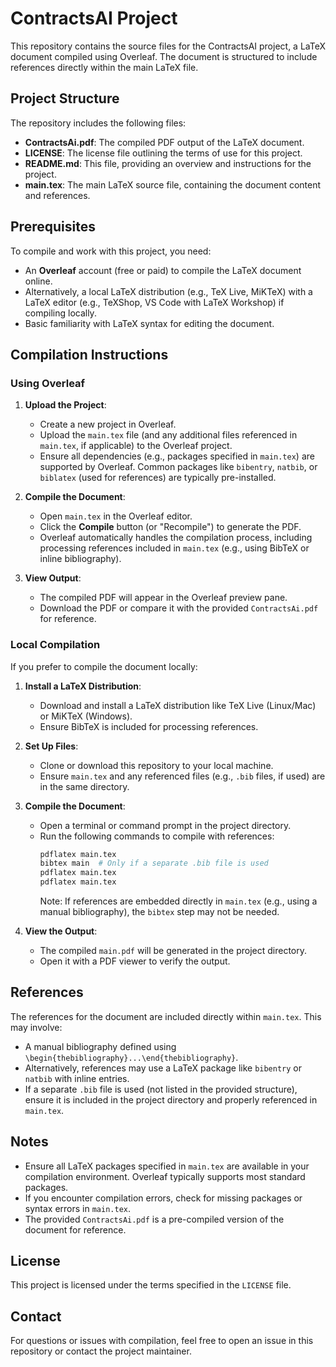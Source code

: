 # ContractsAI Project

This repository contains the source files for the ContractsAI project, a LaTeX document compiled using Overleaf. The document is structured to include references directly within the main LaTeX file.

## Project Structure

The repository includes the following files:

- **ContractsAi.pdf**: The compiled PDF output of the LaTeX document.
- **LICENSE**: The license file outlining the terms of use for this project.
- **README.md**: This file, providing an overview and instructions for the project.
- **main.tex**: The main LaTeX source file, containing the document content and references.

## Prerequisites

To compile and work with this project, you need:

- An **Overleaf** account (free or paid) to compile the LaTeX document online.
- Alternatively, a local LaTeX distribution (e.g., TeX Live, MiKTeX) with a LaTeX editor (e.g., TeXShop, VS Code with LaTeX Workshop) if compiling locally.
- Basic familiarity with LaTeX syntax for editing the document.

## Compilation Instructions

### Using Overleaf
1. **Upload the Project**:
   - Create a new project in Overleaf.
   - Upload the `main.tex` file (and any additional files referenced in `main.tex`, if applicable) to the Overleaf project.
   - Ensure all dependencies (e.g., packages specified in `main.tex`) are supported by Overleaf. Common packages like `bibentry`, `natbib`, or `biblatex` (used for references) are typically pre-installed.

2. **Compile the Document**:
   - Open `main.tex` in the Overleaf editor.
   - Click the **Compile** button (or "Recompile") to generate the PDF.
   - Overleaf automatically handles the compilation process, including processing references included in `main.tex` (e.g., using BibTeX or inline bibliography).

3. **View Output**:
   - The compiled PDF will appear in the Overleaf preview pane.
   - Download the PDF or compare it with the provided `ContractsAi.pdf` for reference.

### Local Compilation
If you prefer to compile the document locally:

1. **Install a LaTeX Distribution**:
   - Download and install a LaTeX distribution like TeX Live (Linux/Mac) or MiKTeX (Windows).
   - Ensure BibTeX is included for processing references.

2. **Set Up Files**:
   - Clone or download this repository to your local machine.
   - Ensure `main.tex` and any referenced files (e.g., `.bib` files, if used) are in the same directory.

3. **Compile the Document**:
   - Open a terminal or command prompt in the project directory.
   - Run the following commands to compile with references:
     ```bash
     pdflatex main.tex
     bibtex main  # Only if a separate .bib file is used
     pdflatex main.tex
     pdflatex main.tex
     ```
     Note: If references are embedded directly in `main.tex` (e.g., using a manual bibliography), the `bibtex` step may not be needed.

4. **View the Output**:
   - The compiled `main.pdf` will be generated in the project directory.
   - Open it with a PDF viewer to verify the output.

## References

The references for the document are included directly within `main.tex`. This may involve:
- A manual bibliography defined using `\begin{thebibliography}...\end{thebibliography}`.
- Alternatively, references may use a LaTeX package like `bibentry` or `natbib` with inline entries.
- If a separate `.bib` file is used (not listed in the provided structure), ensure it is included in the project directory and properly referenced in `main.tex`.

## Notes

- Ensure all LaTeX packages specified in `main.tex` are available in your compilation environment. Overleaf typically supports most standard packages.
- If you encounter compilation errors, check for missing packages or syntax errors in `main.tex`.
- The provided `ContractsAi.pdf` is a pre-compiled version of the document for reference.

## License

This project is licensed under the terms specified in the `LICENSE` file.

## Contact

For questions or issues with compilation, feel free to open an issue in this repository or contact the project maintainer.
